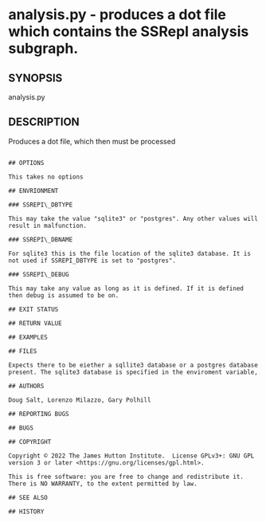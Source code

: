# analysis.py - produces a dot file which contains the SSRepI analysis subgraph.

## SYNOPSIS

analysis.py

## DESCRIPTION

Produces a dot file, which then must be processed

```

## OPTIONS

This takes no options

## ENVRIONMENT 

### SSREPI\_DBTYPE

This may take the value "sqlite3" or "postgres". Any other values will result in malfunction.

### SSREPI\_DBNAME

For sqlite3 this is the file location of the sqlite3 database. It is not used if SSREPI_DBTYPE is set to "postgres".

### SSREPI\_DEBUG	

This may take any value as long as it is defined. If it is defined then debug is assumed to be on.

## EXIT STATUS

## RETURN VALUE

## EXAMPLES

## FILES

Expects there to be eiether a sqllite3 database or a postgres database present. The sqlite3 database is specified in the enviroment variable, 

## AUTHORS

Doug Salt, Lorenzo Milazzo, Gary Polhill

## REPORTING BUGS

## BUGS

## COPYRIGHT

Copyright © 2022 The James Hutton Institute.  License GPLv3+: GNU GPL version 3 or later <https://gnu.org/licenses/gpl.html>.

This is free software: you are free to change and redistribute it.  There is NO WARRANTY, to the extent permitted by law.

## SEE ALSO

## HISTORY



